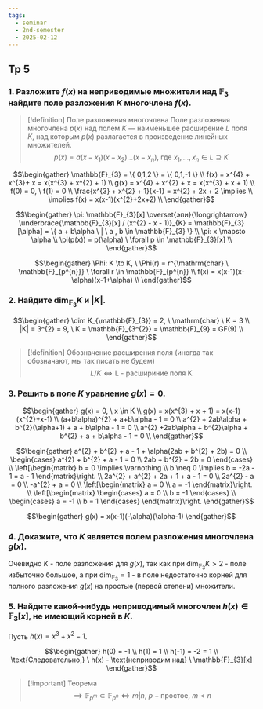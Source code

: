 ```yaml
---
tags:
  - seminar
  - 2nd-semester
  - 2025-02-12
---
```

## Тр 5

### 1. Разложите $f(x)$ на неприводимые множители над $\mathbb{F}_{3}$ найдите поле разложения $K$ многочлена $f(x)$.

> [!definition] Поле разложения многочлена
> Поле разложения многочлена $p(x)$ над полем $K$ — наименьшее расширение $L$ поля $K$, над которым $p(x)$ разлагается в произведение линейных множителей.
> $$p(x) = a(x-x_{1})(x-x_{2})\dots(x-x_{n}), \ \text{где} \ x_{1},\dots,x_{n} \in L \supseteq K$$

$$\begin{gather}
\mathbb{F}_{3} = \{ 0,1,2 \} = \{ 0,1,-1 \} \\
f(x) = x^{4} + x^{3}+ x = x(x^{3} + x^{2} + 1) \\
g(x) = x^{4} + x^{2} + x = x(x^{3} + x + 1) \\ 
f(0) = 0, \ f(1) = 0 \\
\frac{x^{3} + x^{2} + 1}{x-1} = x^{2} + 2x + 2 \implies \\
\implies f(x) = x(x-1)(x^{2}+2x+2) \\
\end{gather}$$

$$\begin{gather}
\pi: \mathbb{F}_{3}[x] \overset{эпи}{\longrightarrow} \underbrace{\mathbb{F}_{3}[x] / (x^{2} - x - 1)}_{K} = \mathbb{F}_{3}[\alpha] = \{ a + b\alpha \ | \ a , b \in \mathbb{F}_{3} \} \\
\pi: x \mapsto \alpha \\
\pi(p(x)) = p(\alpha) \ \forall p \in \mathbb{F}_{3}[x] \\
\end{gather}$$

$$\begin{gather}
\Phi: K \to K, \ \Phi(r) = r^{\mathrm{char} \ \mathbb{F}_{p^{n}}} \ \forall r \in \mathbb{F}_{p^{n}} \\
f(x) = x(x-1)(x-\alpha)(x-1+\alpha) \\
\end{gather}$$

### 2. Найдите $\dim_{\mathbb{F}_{3}} K$ и $|K|$.

$$\begin{gather}
\dim K_{\mathbb{F}_{3}} = 2, \ \mathrm{char} \ K = 3 \\
|K| = 3^{2} = 9, \ K = \mathbb{F}_{3^{2}} = \mathbb{F}_{9} = GF(9) \\
\end{gather}$$

> [!definition] Обозначение расширения поля (иногда так обозначают, мы так писать не будем)
> $$L / K \iff \text{L - расшириние поля K}$$

### 3. Решить в поле $K$ уравнение $g(x) = 0$.

$$\begin{gather}
g(x) = 0, \ x \in K \\
g(x) = x(x^{3} + x + 1) = x(x-1)(x^{2}+x-1) \\
(a+b\alpha)^{2} + a+b\alpha - 1 = 0 \\
a^{2} + 2ab\alpha + b^{2}(\alpha+1) + a + b\alpha - 1 = 0 \\
a^{2} +2ab\alpha + b^{2}\alpha + b^{2} + a + b\alpha - 1 = 0 \\
\end{gather}$$

$$\begin{gather}
a^{2} + b^{2} + a - 1 + \alpha(2ab + b^{2} + 2b) = 0 \\
\begin{cases}
a^{2} + b^{2} + a - 1 = 0 \\
2ab + b^{2} + 2b = 0
\end{cases} \\
\left[\begin{matrix}
b = 0 \implies \varnothing \\
b \neq 0 \implies b = -2a - 1 = a - 1 
\end{matrix}\right. \\
2a^{2} + a^{2} + 2a + 1 + a - 1 = 0 \\
2a^{2} - a = 0 \\
-a^{2} + a = 0 \\
\left[\begin{matrix}
a = 0 \\
a = -1
\end{matrix}\right. \\
\left[\begin{matrix}
\begin{cases}
a = 0 \\
b = -1
\end{cases} \\
\begin{cases}
a = -1 \\
b = 1
\end{cases}
\end{matrix}\right.
\end{gather}$$

$$\begin{gather}
g(x) = x(x-1)(-\alpha)(\alpha-1)
\end{gather}$$

### 4. Докажите, что $K$ является полем разложения многочлена $g(x)$.

Очевидно $K$ - поле разложения для $g(x)$, так как при $\dim_{\mathbb{F}_{3}} K > 2$ - поле избыточно большое, а при $\dim_{\mathbb{F}_{3}} = 1$ - в поле недостаточно корней для полного разложения $g(x)$ на простые (первой степени) множители.

### 5. Найдите какой-нибудь неприводимый многочлен $h(x) \in \mathbb{F}_{3}[x]$, не имеющий корней в $K$.

Пусть $h(x) = x^{3} + x^{2} - 1$.

$$\begin{gather}
h(0) = -1 \\
h(1) = 1 \\
h(-1) = -2 = 1 \\
\text{Следовательно,} \ h(x) - \text{неприводим над} \ \mathbb{F}_{3}[x]
\end{gather}$$


> [!important] Теорема
> $$
> \implies \mathbb{F}_{p^{m}} \subset \mathbb{F}_{p^{n}} \iff m|n, \ p - \text{простое}, \ m < n$$

